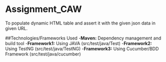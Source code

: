 # Assignment_CAW
To populate dynamic HTML table and assert it with the given json data in given URL.

##Technologies/Frameworks Used
-**Maven:** Dependency management and build tool
-**Framework1:** Using JAVA (src/test/java/Test)
-**Framework2:** Using TestNG (src/test/java/TestNG)
-**Framework3:** Using Cucumber/BDD Framework (src/test/java/cucumber)
